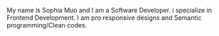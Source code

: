 My name is Sophia Muo and I am a Software Developer.
i specialize in Frontend Development. I am pro responsive designs and Semantic programming/Clean codes. 